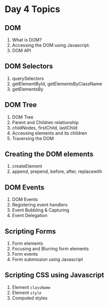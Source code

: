 # Day 4 Topics

## DOM
1. What is DOM?
2. Accessing the DOM using Javascript.
3. DOM API

## DOM Selectors
1. querySelectors
2. getElementById, getElementsByClassName
3. getElementsBy

## DOM Tree
1. DOM Tree
2. Parent and Children relationship
3. childNodes, firstChild, lastChild
4. Accessing elements and its children
5. Traversing the DOM

## Creating the DOM elements
1. createElement
2. append, prepend, before, after, replacewith

## DOM Events
1. DOM Events
2. Registering event handlers
3. Event Bubbling & Capturing
4. Event Delegation

## Scripting Forms
1. Form elements
2. Focusing and Blurring form elements
3. Form events
4. Form submission using Javascript

## Scripting CSS using Javascript
1. Element `className`
2. Element `style`
3. Computed styles